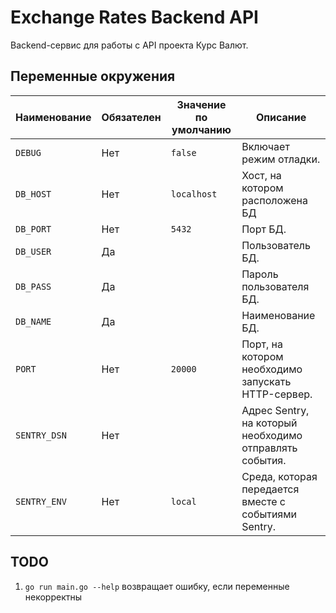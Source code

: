 # Exchange Rates Backend API

Backend-сервис для работы с API проекта Курс Валют.

## Переменные окружения

| Наименование | Обязателен | Значение по умолчанию | Описание                                                |
|--------------|------------|-----------------------|---------------------------------------------------------|
| `DEBUG`      | Нет        | `false`               | Включает режим отладки.                                 |
| `DB_HOST`    | Нет        | `localhost`           | Хост, на котором расположена БД                         |
| `DB_PORT`    | Нет        | `5432`                | Порт БД.                                                |
| `DB_USER`    | Да         |                       | Пользователь БД.                                        |
| `DB_PASS`    | Да         |                       | Пароль пользователя БД.                                 |
| `DB_NAME`    | Да         |                       | Наименование БД.                                        |
| `PORT`       | Нет        | `20000`               | Порт, на котором необходимо запускать HTTP-сервер.      |
| `SENTRY_DSN` | Нет        |                       | Адрес Sentry, на который необходимо отправлять события. |
| `SENTRY_ENV` | Нет        | `local`               | Среда, которая передается вместе с событиями Sentry.    |

## TODO

1. `go run main.go --help` возвращает ошибку, если переменные некорректны